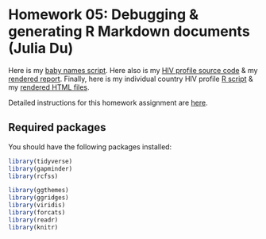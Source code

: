 # Homework 05: Debugging & generating R Markdown documents (Julia Du)

Here is my [baby names script](babynames.R).
Here also is my [HIV profile source code](hiv-profile.Rmd) & my [rendered report](.md).
Finally, here is my individual country HIV profile [R script](####.R) & my [rendered HTML files](#####.html).

Detailed instructions for this homework assignment are [here](https://cfss.uchicago.edu/homework/debugging-rmarkdown/).

## Required packages

You should have the following packages installed:

```r
library(tidyverse)
library(gapminder)
library(rcfss)

library(ggthemes)
library(ggridges)
library(viridis)
library(forcats)
library(readr)
library(knitr)

```
